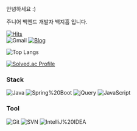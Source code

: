 

안녕하세요 :)  

주니어 백엔드 개발자 백지흠 입니다.

[![Hits](https://hits.seeyoufarm.com/api/count/incr/badge.svg?url=https%3A%2F%2Fgithub.com%2Fheum-ji%2Fhit-counter&count_bg=%2379C83D&title_bg=%23555555&icon=&icon_color=%23E7E7E7&title=hits&edge_flat=false)](https://hits.seeyoufarm.com)  
![Gmail](https://img.shields.io/badge/dragon2009t@gmail.com-EA4335?&style=flat&logo=Gmail&logoColor=white)
[![Blog](https://img.shields.io/badge/Blog-000000?&style=flat&logo=Tistory&logoColor=white)](https://heum-ji.tistory.com)

![Top Langs](https://github-readme-stats.vercel.app/api/top-langs/?username=heum-ji&layout=compact)

[![Solved.ac Profile](http://mazassumnida.wtf/api/v2/generate_badge?boj=dragon2009t)](https://solved.ac/dragon2009t/)

### Stack 
![Java](https://img.shields.io/badge/Java-007396?&style=flat&logo=OpenJDK&logoColor=white)
![Spring%20Boot](https://img.shields.io/badge/Spring%20Boot-6DB33F?&style=flat&logo=Spring%20Boot&logoColor=white)
![jQuery](https://img.shields.io/badge/jQuery-0769AD?&style=flat&logo=jQuery&logoColor=white)
![JavaScript](https://img.shields.io/badge/JavaScript-F7DF1E?&style=flat&logo=JavaScript&logoColor=white)

### Tool
![Git](https://img.shields.io/badge/Git-F05032?&style=flat&logo=Git&logoColor=white)
![SVN](https://img.shields.io/badge/SVN-809CC9?&style=flat&logo=Subversion&logoColor=white)
![IntelliJ%20IDEA](https://img.shields.io/badge/IntelliJ%20IDEA-000000?&style=flat&logo=IntelliJ%20IDEA&logoColor=white)
